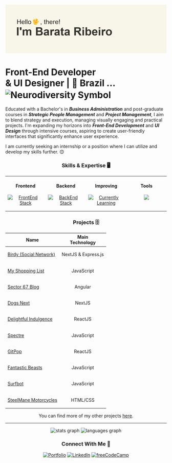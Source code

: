 ![banner](https://github.com/Barata-Ribeiro/Barata-Ribeiro/blob/main/header.png)

# Front-End Developer <br/> & UI Designer | 📍 Brazil ... <img src="https://upload.wikimedia.org/wikipedia/commons/thumb/4/4e/Pastel_Neurodiversity_Symbol.png/1200px-Pastel_Neurodiversity_Symbol.png" align="center" height="12" width="26" alt="Neurodiversity Symbol">

Educated with a Bachelor's in ***Business Administration*** and post-graduate courses in ***Strategic People Management*** and ***Project Management***, I aim to blend strategy and execution, managing visually engaging and practical projects. I'm expanding my horizons into ***Front-End Development*** and ***UI Design*** through intensive courses, aspiring to create user-friendly interfaces that significantly enhance user experience.

I am currently seeking an internship or a position where I can utilize and develop my skills further. 😊


<div align="center">

### Skills & Expertise 🖥️

<table border="0"><tr>
<td valign="top" width="25%">
<h4 align="center">Frontend</h4>
<p align="center">
    <a href="https://skillicons.dev">
        <img src="https://skillicons.dev/icons?i=html,css,tailwind,typescript,react,angular&perline=2" alt="FrontEnd Stack">
    </a>
</p>
</td>

<td valign="top" width="25%">
<h4 align="center">Backend</h4>
<p align="center">
    <a href="https://skillicons.dev">
        <img src="https://skillicons.dev/icons?i=nodejs,typescript,express,spring&perline=2" alt="BackEnd Stack">
    </a>
</p>
</td>

<td valign="top" width="25%">
<h4 align="center">Improving</h4>
<p align="center">
    <a href="https://skillicons.dev">
        <img src="https://skillicons.dev/icons?i=arch,vim,java,spring&perline=2" alt="Currently Learning">
    </a>
</p>
</td>

<td valign="top" width="25%">
  <h4 align="center">Tools</h4>
  <p align="center">
  <a href="https://skillicons.dev">
    <img src="https://skillicons.dev/icons?i=ps,figma,vscode,idea,git,github&perline=2" />
  </a>
</p></td></tr></table>
</div>

<div align="center">
    
### Projects 🗄️
    
| Name | Main <br/> Technology |
| ------------ | ---------- |
| [Birdy (Social Network)](https://github.com/Barata-Ribeiro/Birdy) | <p align="center">NextJS & Express.js</p> |
| [My Shopping List](https://github.com/Barata-Ribeiro/pwa_shopping_list) | <p align="center">JavaScript</p> |
| [Sector 67 Blog](https://github.com/Barata-Ribeiro/dio_angular_blog) | <p align="center">Angular</p> |
| [Dogs Next](https://github.com/Barata-Ribeiro/Dogs_Next) | <p align="center">NextJS</p> |
| [Delightful Indulgence](https://github.com/Barata-Ribeiro/delightful_indulgence) | <p align="center">ReactJS</p> |
| [Spectre](https://github.com/Barata-Ribeiro/spectre_band) | <p align="center">JavaScript</p> |
| [GitPop](https://github.com/Barata-Ribeiro/GitPop) | <p align="center">ReactJS</p> |
| [Fantastic Beasts](https://github.com/Barata-Ribeiro/animais-fantasticos) | <p align="center">JavaScript</p> |
| [Surfbot](https://github.com/Barata-Ribeiro/surfbot) | <p align="center">JavaScript</p> |
| [SteelMane Motorcycles](https://github.com/Barata-Ribeiro/steelmane-motorcycles) | <p align="center">HTML/CSS</p> |

<p align="center">You can find more of my other projects <a href="https://github.com/Barata-Ribeiro?tab=repositories" target="_blank" rel="noreferrer noopener">here</a>.</p>

</div>

---
<div align="center">
  <img src="https://github-readme-stats-8h0rtzqlx-barataribeiros-projects.vercel.app/api?hide_title=true&hide_rank=false&show_icons=true&include_all_commits=true&count_private=true&disable_animations=false&theme=swift&locale=en&hide_border=true&username=Barata-Ribeiro" height="150" alt="stats graph" decoding="async" loading="lazy" />
  <img src="https://github-readme-stats-8h0rtzqlx-barataribeiros-projects.vercel.app/api/top-langs?locale=en&hide_title=false&layout=compact&card_width=320&langs_count=5&theme=swift&hide_border=true&username=Barata-Ribeiro" height="150" alt="languages graph" decoding="async" loading="lazy" />

  ### Connect With Me 🤝

[![Portfolio](https://img.shields.io/badge/Portfolio-%23000000.svg?style=for-the-badge&logo=firefox&logoColor=#FF7139)](https://barataribeiro.com/) [![LinkedIn](https://img.shields.io/badge/linkedin-%230077B5.svg?style=for-the-badge&logo=linkedin&logoColor=white)](https://www.linkedin.com/in/jo%C3%A3o-mendes-jorge-barata-ribeiro-645073118/) [![freeCodeCamp](https://img.shields.io/badge/freecodecamp-27273D?style=for-the-badge&logo=freecodecamp&logoColor=white)](https://www.freecodecamp.org/JoaoMJBRibeiro)
</div>

